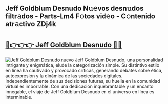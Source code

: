 ## Jeff Goldblum Desnudo N𝚞𝚎vos desn𝚞dos filtr𝚊dos - Parts-Lm4 F𝚘tos vid𝚎o - C𝚘ntenido atr𝚊ctivo ZDj4k

# <h2><a href="http://mb2k6m.tromn.icu/?c=Jeff+Goldblum+Desnudo">🔗👉👉👉 Jeff Goldblum Desnudo 🔗🔗</a></h2>

[![Jeff Goldblum Desnudo nuevo](https://i.imgur.com/pEAQMta.gif)](http://mb2k6m.tromn.icu/?c=Jeff+Goldblum+Desnudo)
Jeff Goldblum Desnudo, una personalidad intrigante y enigmática, elude la categorización simple. Su distintivo estilo en línea ha cautivado y provocado críticas, generando debates sobre ética, autoexpresión y la dinámica de las sociedades digitales. Independientemente de sus decisiones futuras, su huella en la comunidad virtual es imborrable. Con una dedicación inquebrantable y un encanto innegable, el viaje de Jeff Goldblum Desnudo en el universo en línea es interminable.
